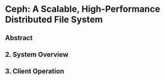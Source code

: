 # Ceph: A Scalable, High-Performance Distributed File System
## Abstract


## 2. System Overview


## 3. Client Operation 
